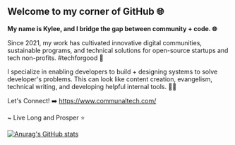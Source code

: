 ## Welcome to my corner of GitHub 🌐

**My name is Kylee, and I bridge the gap between community + code. 🌐**

Since 2021, my work has cultivated innovative digital communities, sustainable programs, and technical solutions for open-source startups and tech non-profits. #techforgood 🌱

I specialize in enabling developers to build + designing systems to solve developer's problems. This can look like content creation, evangelism, technical writing, and developing helpful internal tools. 👩‍💻

Let's Connect! ➡️ https://www.communaltech.com/

~ Live Long and Prosper ⭐

[![Anurag's GitHub stats](https://github-readme-stats.vercel.app/api?username=kyleecodes&show=reviews,discussions_started,discussions_answered,prs_merged&show_icons=true&hide=contribs&theme=radical)](https://github.com/anuraghazra/github-readme-stats)
